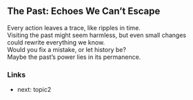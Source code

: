 ## The Past: Echoes We Can’t Escape
Every action leaves a trace, like ripples in time.  
Visiting the past might seem harmless, but even small changes  
could rewrite everything we know.  
Would you fix a mistake, or let history be?  
Maybe the past’s power lies in its permanence.

### Links
- next: topic2
